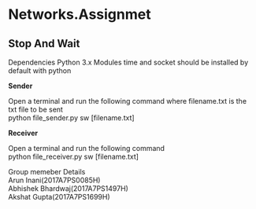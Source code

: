 # Networks.Assignmet

## Stop And Wait

Dependencies
Python 3.x
Modules time and socket should be installed by default with python

**Sender**

Open a terminal and run the following command where filename.txt is the txt file to be sent<br/>
python file_sender.py sw [filename.txt]


**Receiver**

Open a terminal and run the following command<br/>
python file_receiver.py sw [filename.txt]


Group memeber Details<br/>
Arun Inani(2017A7PS0085H)<br/>
Abhishek Bhardwaj(2017A7PS1497H)<br/>
Akshat Gupta(2017A7PS1699H)<br/>
